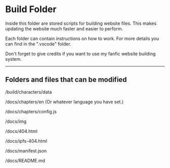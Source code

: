 # Build Folder

Inside this folder are stored scripts for building website files. This makes updating the website much faster and easier to perform.

Each folder can contain instructions on how to work. For more details you can find in the ".vscode" folder.

Don't forget to give credits if you want to use my fanfic website building system.

<hr/>

## Folders and files that can be modified

/build/characters/data

/docs/chapters/en (Or whatever language you have set.)

/docs/chapters/config.js

/docs/img

/docs/404.html

/docs/ipfs-404.html

/docs/manifest.json

/docs/README.md